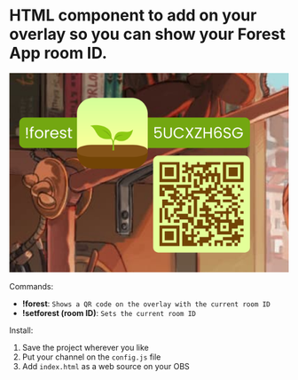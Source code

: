 # HTML component to add on your overlay so you can show your Forest App room ID.
![screenshot](https://github.com/daniviro/twitch-forest/blob/main/img/screenshot.png)

Commands: 

- **!forest**: `Shows a QR code on the overlay with the current room ID`
- **!setforest (room ID)**: `Sets the current room ID`

Install:
1. Save the project wherever you like
2. Put your channel on the `config.js` file
3. Add `index.html` as a web source on your OBS
